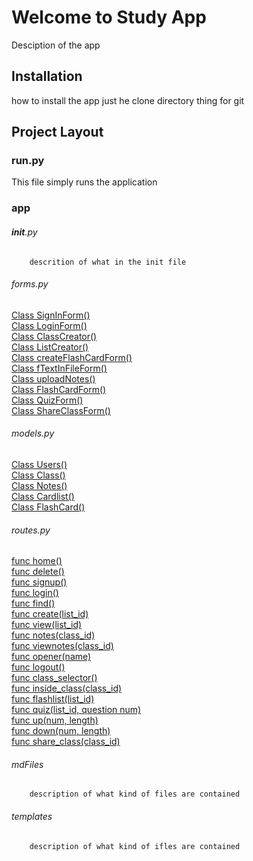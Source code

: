 
# Welcome to Study App

Desciption of the app 
	
## Installation 

how to install the app just he clone directory thing for git 
	
## Project Layout

### run.py 

This file simply runs the application
	
### app

###### __init__.py

		descrition of what in the init file 

###### forms.py	
[Class SignInForm()](/forms/#class-signinform) <br>
[Class LoginForm()](/forms/#class-loginform) <br>
[Class ClassCreator()](/forms/#class-classcreators) <br>
[Class ListCreator()](/forms/#class-listcreator) <br>
[Class createFlashCardForm()](/forms/#class-createflashcardform) <br>
[Class fTextInFileForm()](/forms/#class-ftextinfileform) <br>
[Class uploadNotes()](/forms/#class-uploadnotes) <br>
[Class FlashCardForm()](/forms/#class-flashcardform) <br>
[Class QuizForm()](/forms/#class-quizeform) <br>
[Class ShareClassForm()](/forms/#class-shareclassform) <br>

###### models.py
[Class Users()](/model/#class-user) <br>
[Class Class()](/model/#class-class) <br>
[Class Notes()](/model/#class-notes) <br>
[Class Cardlist()](/model/#class-cardlist) <br>
[Class FlashCard()](/model/#class-flashcard) <br>
	
###### routes.py
[func home()](/routes/#func-home) <br>
[func delete()](/routes/#func-delete) <br>
[func signup()](/routes/#func-signup) <br>
[func login()](/routes/#func-login) <br>
[func find()](/routes/#func-find) <br>
[func create(list_id)](/routes/#func-createlist_id) <br>
[func view(list_id)](/routes/#func-viewlist_id) <br>
[func notes(class_id)](/routes/#func-notesclass_id) <br>
[func viewnotes(class_id)](/routes/#func-viewnotesclass_id) <br>
[func opener(name)](/routes/#func-openername) <br>
[func logout()](/routes/#func-logout) <br>
[func class_selector()](/routes/#func-class_selector) <br>
[func inside_class(class_id)](/routes/#func-inside_classclass_id) <br>
[func flashlist(list_id)](/routes/#func-flashlistlist_id) <br>
[func quiz(list_id, question num)](/routes/#func-quizlist_idquestion-num) <br>
[func up(num, length)](/routes/#func-upnum-length) <br>
[func down(num, length)](/routes/#func-downnum-length) <br>
[func share_class(class_id)](/routes/#func-share_classclass_id) <br>


###### mdFiles

		description of what kind of files are contained 

###### templates

		description of what kind of ifles are contained


​	